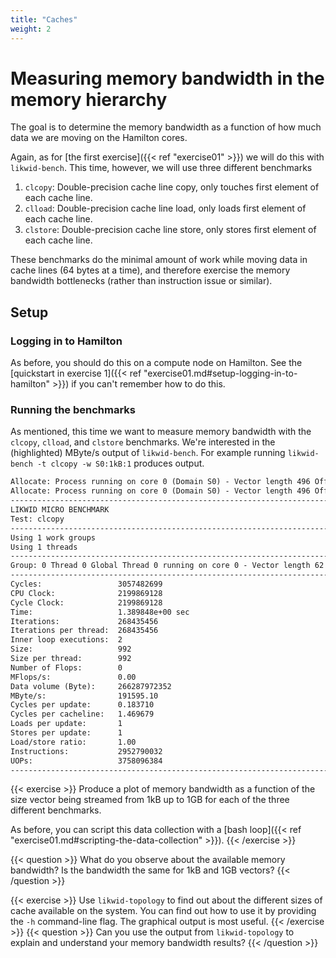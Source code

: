 ```yaml
---
title: "Caches"
weight: 2
---
```


# Measuring memory bandwidth in the memory hierarchy

The goal is to determine the memory bandwidth as a function of how
much data we are moving on the Hamilton cores.

Again, as for [the first exercise]({{< ref "exercise01" >}}) we will
do this with `likwid-bench`. This time, however, we will use three
different benchmarks

1. `clcopy`: Double-precision cache line copy, only touches first
   element of each cache line.
2. `clload`: Double-precision cache line load, only loads first
   element of each cache line.
3. `clstore`: Double-precision cache line store, only stores first
   element of each cache line.

These benchmarks do the minimal amount of work while moving data in
cache lines (64 bytes at a time), and therefore exercise the memory
bandwidth bottlenecks (rather than instruction issue or similar).

## Setup

### Logging in to Hamilton

As before, you should do this on a compute node on Hamilton. See the
[quickstart in exercise 1]({{< ref
"exercise01.md#setup-logging-in-to-hamilton" >}}) if you can't
remember how to do this.

### Running the benchmarks

As mentioned, this time we want to measure memory bandwidth with the
`clcopy`, `clload`, and `clstore`
benchmarks. We're interested in the (highlighted) MByte/s output of
`likwid-bench`. For example running `likwid-bench -t
clcopy -w S0:1kB:1` produces output.

```txt {linenos=false,hl_lines=[24]}
Allocate: Process running on core 0 (Domain S0) - Vector length 496 Offset 0 Alignment 512
Allocate: Process running on core 0 (Domain S0) - Vector length 496 Offset 0 Alignment 512
--------------------------------------------------------------------------------
LIKWID MICRO BENCHMARK
Test: clcopy
--------------------------------------------------------------------------------
Using 1 work groups
Using 1 threads
--------------------------------------------------------------------------------
Group: 0 Thread 0 Global Thread 0 running on core 0 - Vector length 62 Offset 0
--------------------------------------------------------------------------------
Cycles:                 3057482699
CPU Clock:              2199869128
Cycle Clock:            2199869128
Time:                   1.389848e+00 sec
Iterations:             268435456
Iterations per thread:  268435456
Inner loop executions:  2
Size:                   992
Size per thread:        992
Number of Flops:        0
MFlops/s:               0.00
Data volume (Byte):     266287972352
MByte/s:                191595.10
Cycles per update:      0.183710
Cycles per cacheline:   1.469679
Loads per update:       1
Stores per update:      1
Load/store ratio:       1.00
Instructions:           2952790032
UOPs:                   3758096384
--------------------------------------------------------------------------------
```

{{< exercise >}}
Produce a plot of memory bandwidth as a function of the size vector
being streamed from 1kB up to 1GB for each of the three different
benchmarks.

As before, you can script this data collection with a [bash loop]({{<
ref "exercise01.md#scripting-the-data-collection" >}}).
{{< /exercise >}}

{{< question >}}
What do you observe about the available memory bandwidth? Is the
bandwidth the same for 1kB and 1GB vectors?
{{< /question >}}

{{< exercise >}}
Use `likwid-topology` to find out about the
different sizes of cache available on the system. You can find
out how to use it by providing the `-h`
command-line flag. The graphical output is most useful.
{{< /exercise >}}
{{< question >}}
Can you use the output from `likwid-topology` to explain and
understand your memory bandwidth results?
{{< /question >}}
